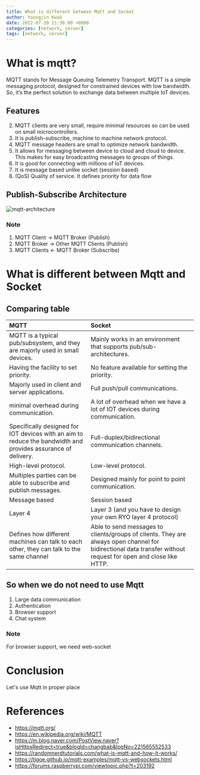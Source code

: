 ```yaml
---
title: What is different between Mqtt and Socket
author: Youngjin Kwak
date: 2022-07-20 11:36:00 +0800
categories: [network, server]
tags: [network, server]
---
```


# What is mqtt?
MQTT stands for Message Queuing Telemetry Transport. MQTT is a simple messaging protocol, designed for constrained devices with low bandwidth. So, it’s the perfect solution to exchange data between multiple IoT devices.

## Features
2. MQTT clients are very small, require minimal resources so can be used on small microcontrollers.
3. It is publish-subscribe, machine to machine network protocol.
4. MQTT message headers are small to optimize network bandwidth.
5. It allows for messaging between device to cloud and cloud to device. This makes for easy broadcasting messages to groups of things.
6. It is good for connecting with millions of IoT devices.
7. It is message based unlike socket (session based)
8. (QoS) Quality of service. It defines priority for data flow

## Publish-Subscribe Architecture
![mqtt-architecture](https://mqtt.org/assets/img/mqtt-publish-subscribe.png)

### Note
1. MQTT Client -> MQTT Broker (Publish)
2. MQTT Broker -> Other MQTT Clients (Publish)
3. MQTT Clients <- MQTT Broker (Subscribe)

# What is different between Mqtt and Socket
## Comparing table

| MQTT                                                                                                          | Socket                                                                                                                                                         |
|:--------------------------------------------------------------------------------------------------------------|:---------------------------------------------------------------------------------------------------------------------------------------------------------------|
| MQTT is a typical pub/subsystem, and they are majorly used in small devices.                                  | Mainly works in an environment that supports pub/sub-architectures.                                                                                            |
| Having the facility to set priority.                                                                          | No feature available for setting the priority.                                                                                                                 |
| Majorly used in client and server applications.                                                               | Full push/pull communications.                                                                                                                                 |
| minimal overhead during communication.                                                                        | A lot of overhead when we have a lot of IOT devices during communication.                                                                                      |
| Specifically designed for IOT devices with an aim to reduce the bandwidth and provides assurance of delivery. | Full-duplex/bidirectional communication channels.                                                                                                              |
| High-level protocol.                                                                                          | Low-level protocol.                                                                                                                                            |
| Multiples parties can be able to subscribe and publish messages.                                              | Designed mainly for point to point communication.                                                                                                              |
| Message based                                                                                                 | Session based                                                                                                                                                  |
| Layer 4                                                                                                       | Layer 3 (and you have to design your own RYO layer 4 protocol)                                                                                                 |
| Defines how different machines can talk to each other, they can talk to the same channel                      | Able to send messages to clients/groups of clients. They are always open channel for bidirectional data transfer without request for open and close like HTTP. |

## So when we do not need to use Mqtt
1. Large data communication
2. Authentication
3. Browser support
4. Chat system

### Note
For browser support, we need web-socket

# Conclusion
Let's use Mqtt in proper place


# References
- https://mqtt.org/
- https://en.wikipedia.org/wiki/MQTT
- https://m.blog.naver.com/PostView.naver?isHttpsRedirect=true&blogId=changbab&logNo=221565552533
- https://randomnerdtutorials.com/what-is-mqtt-and-how-it-works/
- https://tigoe.github.io/mqtt-examples/mqtt-vs-websockets.html
- https://forums.raspberrypi.com/viewtopic.php?t=203192
